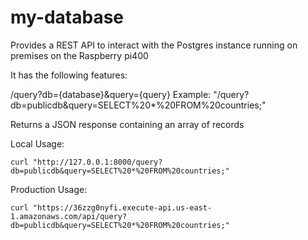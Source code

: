 # my-database

Provides a REST API to interact with the Postgres instance running on premises on the Raspberry pi400

It has the following features:

/query?db={database}&query={query}
Example: "/query?db=publicdb&query=SELECT%20*%20FROM%20countries;"

Returns a JSON response containing an array of records

Local Usage:
```
curl "http://127.0.0.1:8000/query?db=publicdb&query=SELECT%20*%20FROM%20countries;"
```

Production Usage:
```
curl "https://36zzg0nyfi.execute-api.us-east-1.amazonaws.com/api/query?db=publicdb&query=SELECT%20*%20FROM%20countries;"
```